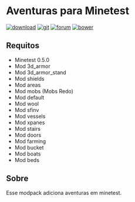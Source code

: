 # Aventuras para Minetest

[![download](https://img.shields.io/github/tag/BrunoMine/aventuras.svg?style=flat-square&label=release)](https://github.com/BrunoMine/aventuras/archive/master.zip)
[![git](https://img.shields.io/badge/git-project-green.svg?style=flat-square)](https://github.com/BrunoMine/aventuras)
[![forum](https://img.shields.io/badge/minetest-mod-green.svg?style=flat-square)](https://forum.minetest.net)
[![bower](https://img.shields.io/badge/bower-mod-green.svg?style=flat-square)](https://minetest-bower.herokuapp.com/mods/aventuras)

## Requitos
* Minetest 0.5.0
* Mod 3d_armor
* Mod 3d_armor_stand
* Mod shields
* Mod areas
* Mod mobs (Mobs Redo)
* Mod default
* Mod wool
* Mod sfinv
* Mod vessels
* Mod xpanes
* Mod stairs
* Mod doors
* Mod farming
* Mod bucket
* Mod boats
* Mod beds

## Sobre
Esse modpack adiciona aventuras em minetest.

